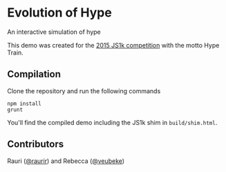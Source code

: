 # Evolution of Hype

An interactive simulation of hype

This demo was created for the [2015 JS1k competition](http://js1k.com/2015-hypetrain/) with the motto Hype Train.

## Compilation

Clone the repository and run the following commands

```
npm install
grunt
```

You'll find the compiled demo including the JS1k shim in `build/shim.html`.

## Contributors

Rauri ([@raurir](https://twitter.com/raurir)) and Rebecca ([@veubeke](https://twitter.com/veubeke))

